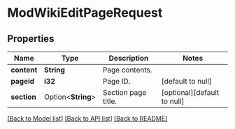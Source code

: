 # ModWikiEditPageRequest

## Properties

Name | Type | Description | Notes
------------ | ------------- | ------------- | -------------
**content** | **String** | Page contents. | 
**pageid** | **i32** | Page ID. | [default to null]
**section** | Option<**String**> | Section page title. | [optional][default to null]

[[Back to Model list]](../README.md#documentation-for-models) [[Back to API list]](../README.md#documentation-for-api-endpoints) [[Back to README]](../README.md)


